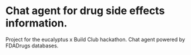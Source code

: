 # Chat agent for drug side effects information.

Project for the eucalyptus x Build Club hackathon. Chat agent powered by FDADrugs databases.
